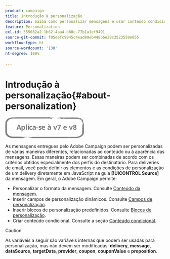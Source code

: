 ```yaml
---
product: campaign
title: Introdução à personalização
description: Saiba como personalizar mensagens e usar conteúdo condicional no Campaign
feature: Personalization
exl-id: 555082a2-1b62-4aa4-b80c-77b1a1ef9491
source-git-commit: f05eefc9945c4ead89eb448b6e28c3523559e055
workflow-type: ht
source-wordcount: '138'
ht-degree: 100%

---
```


# Introdução à personalização{#about-personalization}

![](../../assets/common.svg)

As mensagens entregues pelo Adobe Campaign podem ser personalizadas de várias maneiras diferentes, relacionadas ao conteúdo ou à aparência das mensagens. Essas maneiras podem ser combinadas de acordo com os critérios obtidos especialmente dos perfis do destinatário. Para deliveries de email, você pode definir os elementos e as condições de personalização de um delivery diretamente em JavaScript na guia **[!UICONTROL Source]** da mensagem. Em geral, o Adobe Campaign permite:

* Personalizar o formato da mensagem. Consulte [Conteúdo da mensagem](defining-the-email-content.md#message-content).
* Inserir campos de personalização dinâmicos. Consulte [Campos de personalização](personalization-fields.md).
* Inserir blocos de personalização predefinidos. Consulte [Blocos de personalização](personalization-blocks.md).
* Criar conteúdo condicional. Consulte a seção [Conteúdo condicional](conditional-content.md).

>[!CAUTION]
>
>As variáveis a seguir são variáveis internas que podem ser usadas para personalização, mas não devem ser modificadas: **delivery**, **message**, **dataSource**, **targetData**, **provider**, **coupon**, **couponValue** e **proposition**.
